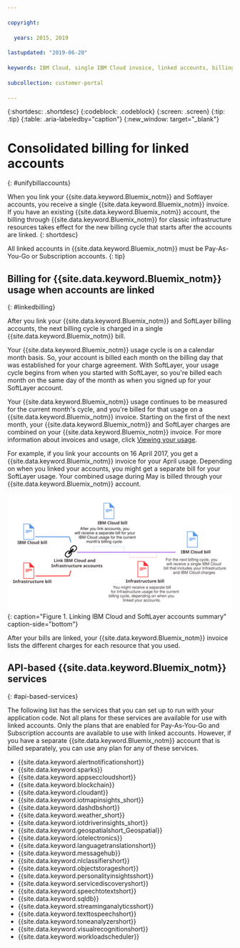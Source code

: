 ```yaml
---

copyright:

  years: 2015, 2019

lastupdated: "2019-06-20"

keywords: IBM Cloud, single IBM Cloud invoice, linked accounts, billing linked accounts 

subcollection: customer-portal

---
```


{:shortdesc: .shortdesc}
{:codeblock: .codeblock}
{:screen: .screen}
{:tip: .tip}
{:table: .aria-labeledby="caption"}
{:new_window: target="_blank"}


# Consolidated billing for linked accounts
{: #unifybillaccounts}

When you link your {{site.data.keyword.Bluemix_notm}} and Softlayer accounts, you receive a single {{site.data.keyword.Bluemix_notm}} invoice. If you have an existing {{site.data.keyword.Bluemix_notm}} account, the billing through {{site.data.keyword.Bluemix_notm}} for classic infrastructure resources takes effect for the new billing cycle that starts after the accounts are linked.
{: shortdesc}

All linked accounts in {{site.data.keyword.Bluemix_notm}} must be Pay-As-You-Go or Subscription accounts.
{: tip}


## Billing for {{site.data.keyword.Bluemix_notm}} usage when accounts are linked
{: #linkedbilling}

After you link your {{site.data.keyword.Bluemix_notm}} and SoftLayer billing accounts, the next billing cycle is charged in a single {{site.data.keyword.Bluemix_notm}} bill.

Your {{site.data.keyword.Bluemix_notm}} usage cycle is on a calendar month basis. So, your account is billed each month on the billing day that was established for your charge agreement. With SoftLayer, your usage cycle begins from when you started with SoftLayer, so you're billed each month on the same day of the month as when you signed up for your SoftLayer account.

Your {{site.data.keyword.Bluemix_notm}} usage continues to be measured for the current month's cycle, and you're billed for that usage on a {{site.data.keyword.Bluemix_notm}} invoice. Starting on the first of the next month, your {{site.data.keyword.Bluemix_notm}} and SoftLayer charges are combined on your {{site.data.keyword.Bluemix_notm}} invoice. For more information about invoices and usage, click [Viewing your usage](/docs/billing-usage?topic=billing-usage-viewingusage#viewingusage).

For example, if you link your accounts on 16 April 2017, you get a {{site.data.keyword.Bluemix_notm}} invoice for your April usage. Depending on when you linked your accounts, you might get a separate bill for your SoftLayer usage. Your combined usage during May is billed through your {{site.data.keyword.Bluemix_notm}} account.

![Linking IBM Cloud and SoftLayer accounts summary](images/IBMCloudSoftLayerBill.svg){: caption="Figure 1. Linking IBM Cloud and SoftLayer accounts summary" caption-side="bottom"}

After your bills are linked, your {{site.data.keyword.Bluemix_notm}} invoice lists the different charges for each resource that you used.

## API-based {{site.data.keyword.Bluemix_notm}} services
{: #api-based-services}

The following list has the services that you can set up to run with your application code. Not all plans for these services are available for use with linked accounts. Only the plans that are enabled for Pay-As-You-Go and Subscription accounts are available to use with linked accounts. However, if you have a separate {{site.data.keyword.Bluemix_notm}} account that is billed separately, you can use any plan for any of these services.

* {{site.data.keyword.alertnotificationshort}}
* {{site.data.keyword.sparks}}
* {{site.data.keyword.appseccloudshort}}
* {{site.data.keyword.blockchain}}
* {{site.data.keyword.cloudant}}
* {{site.data.keyword.iotmapinsights_short}}
* {{site.data.keyword.dashdbshort}}
* {{site.data.keyword.weather_short}}
* {{site.data.keyword.iotdriverinsights_short}}
* {{site.data.keyword.geospatialshort_Geospatial}}
* {{site.data.keyword.iotelectronics}}
* {{site.data.keyword.languagetranslationshort}}
* {{site.data.keyword.messagehub}}
* {{site.data.keyword.nlclassifiershort}}
* {{site.data.keyword.objectstorageshort}}
* {{site.data.keyword.personalityinsightsshort}}
* {{site.data.keyword.servicediscoveryshort}}
* {{site.data.keyword.speechtotextshort}}
* {{site.data.keyword.sqldb}}
* {{site.data.keyword.streaminganalyticsshort}}
* {{site.data.keyword.texttospeechshort}}
* {{site.data.keyword.toneanalyzershort}}
* {{site.data.keyword.visualrecognitionshort}}
* {{site.data.keyword.workloadscheduler}}
